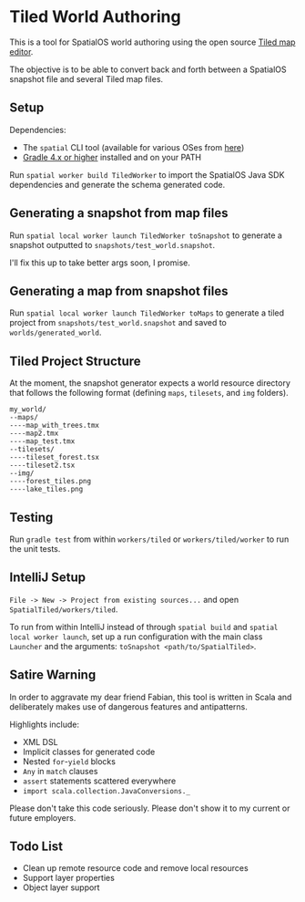 # Tiled World Authoring

This is a tool for SpatialOS world authoring using the open source [Tiled map editor](https://github.com/bjorn/tiled).

The objective is to be able to convert back and forth between a SpatialOS snapshot file and several Tiled map files.

## Setup

Dependencies:
* The `spatial` CLI tool (available for various OSes from [here](https://docs.improbable.io/reference/13.0/index))
* [Gradle 4.x or higher](https://gradle.org/install/) installed and on your PATH

Run `spatial worker build TiledWorker` to import the SpatialOS Java SDK dependencies and generate the schema generated code.

## Generating a snapshot from map files

Run `spatial local worker launch TiledWorker toSnapshot` to generate a snapshot outputted to `snapshots/test_world.snapshot`.

I'll fix this up to take better args soon, I promise.

## Generating a map from snapshot files

Run `spatial local worker launch TiledWorker toMaps` to generate a tiled project from `snapshots/test_world.snapshot` and saved to `worlds/generated_world`.

## Tiled Project Structure

At the moment, the snapshot generator expects a world resource directory that follows the following format (defining `maps`, `tilesets`, and `img` folders).

```
my_world/
--maps/
----map_with_trees.tmx
----map2.tmx
----map_test.tmx
--tilesets/
----tileset_forest.tsx
----tileset2.tsx
--img/
----forest_tiles.png
----lake_tiles.png
```

## Testing

Run `gradle test` from within `workers/tiled` or `workers/tiled/worker` to run the unit tests.

## IntelliJ Setup

`File -> New -> Project from existing sources...`
and open `SpatialTiled/workers/tiled`.

To run from within IntelliJ instead of through `spatial build` and `spatial local worker launch`, set up a run configuration with the main class `Launcher` and the arguments: `toSnapshot <path/to/SpatialTiled>`.

## Satire Warning

In order to aggravate my dear friend Fabian, this tool is written in Scala and deliberately makes use of dangerous features and antipatterns.

Highlights include:
* XML DSL
* Implicit classes for generated code
* Nested `for`-`yield` blocks
* `Any` in `match` clauses
* `assert` statements scattered everywhere
* `import scala.collection.JavaConversions._`

Please don't take this code seriously.
Please don't show it to my current or future employers.

## Todo List
* Clean up remote resource code and remove local resources
* Support layer properties
* Object layer support
